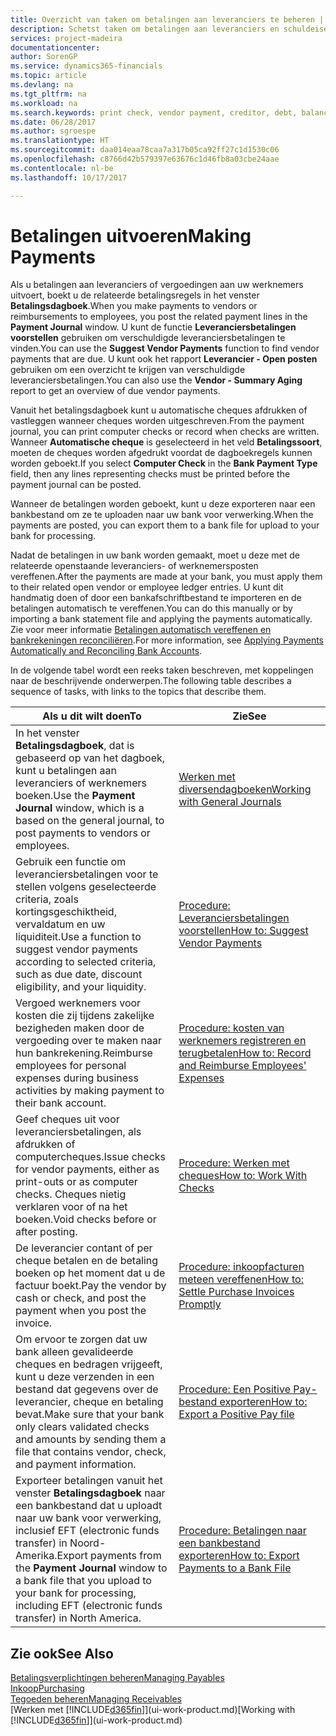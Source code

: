 ```yaml
---
title: Overzicht van taken om betalingen aan leveranciers te beheren | Microsoft Docs
description: Schetst taken om betalingen aan leveranciers en schuldeisers te beheren, bijvoorbeeld het boeken van betalingsregels en het ophalen van een overzicht van het verschuldigde saldo.
services: project-madeira
documentationcenter: 
author: SorenGP
ms.service: dynamics365-financials
ms.topic: article
ms.devlang: na
ms.tgt_pltfrm: na
ms.workload: na
ms.search.keywords: print check, vendor payment, creditor, debt, balance due, AP
ms.date: 06/28/2017
ms.author: sgroespe
ms.translationtype: HT
ms.sourcegitcommit: daa014eaa78caa7a317b05ca92ff27c1d1530c06
ms.openlocfilehash: c8766d42b579397e63676c1d46fb8a03cbe24aae
ms.contentlocale: nl-be
ms.lasthandoff: 10/17/2017

---
```

# <a name="making-payments"></a><span data-ttu-id="a9fb0-103">Betalingen uitvoeren</span><span class="sxs-lookup"><span data-stu-id="a9fb0-103">Making Payments</span></span>
<span data-ttu-id="a9fb0-104">Als u betalingen aan leveranciers of vergoedingen aan uw werknemers uitvoert, boekt u de relateerde betalingsregels in het venster **Betalingsdagboek**.</span><span class="sxs-lookup"><span data-stu-id="a9fb0-104">When you make payments to vendors or reimbursements to employees, you post the related payment lines in the **Payment Journal** window.</span></span> <span data-ttu-id="a9fb0-105">U kunt de functie **Leveranciersbetalingen voorstellen** gebruiken om verschuldigde leveranciersbetalingen te vinden.</span><span class="sxs-lookup"><span data-stu-id="a9fb0-105">You can use the **Suggest Vendor Payments** function to find vendor payments that are due.</span></span> <span data-ttu-id="a9fb0-106">U kunt ook het rapport **Leverancier - Open posten** gebruiken om een overzicht te krijgen van verschuldigde leveranciersbetalingen.</span><span class="sxs-lookup"><span data-stu-id="a9fb0-106">You can also use the **Vendor - Summary Aging** report to get an overview of due vendor payments.</span></span>

<span data-ttu-id="a9fb0-107">Vanuit het betalingsdagboek kunt u automatische cheques afdrukken of vastleggen wanneer cheques worden uitgeschreven.</span><span class="sxs-lookup"><span data-stu-id="a9fb0-107">From the payment journal, you can print computer checks or record when checks are written.</span></span> <span data-ttu-id="a9fb0-108">Wanneer **Automatische cheque** is geselecteerd in het veld **Betalingssoort**, moeten de cheques worden afgedrukt voordat de dagboekregels kunnen worden geboekt.</span><span class="sxs-lookup"><span data-stu-id="a9fb0-108">If you select **Computer Check** in the **Bank Payment Type** field, then any lines representing checks must be printed before the payment journal can be posted.</span></span>

<span data-ttu-id="a9fb0-109">Wanneer de betalingen worden geboekt, kunt u deze exporteren naar een bankbestand om ze te uploaden naar uw bank voor verwerking.</span><span class="sxs-lookup"><span data-stu-id="a9fb0-109">When the payments are posted, you can export them to a bank file for upload to your bank for processing.</span></span>

<span data-ttu-id="a9fb0-110">Nadat de betalingen in uw bank worden gemaakt, moet u deze met de relateerde openstaande leveranciers- of werknemersposten vereffenen.</span><span class="sxs-lookup"><span data-stu-id="a9fb0-110">After the payments are made at your bank, you must apply them to their related open vendor or employee ledger entries.</span></span> <span data-ttu-id="a9fb0-111">U kunt dit handmatig doen of door een bankafschriftbestand te importeren en de betalingen automatisch te vereffenen.</span><span class="sxs-lookup"><span data-stu-id="a9fb0-111">You can do this manually or by importing a bank statement file and applying the payments automatically.</span></span> <span data-ttu-id="a9fb0-112">Zie voor meer informatie [Betalingen automatisch vereffenen en bankrekeningen reconciliëren](receivables-apply-payments-auto-reconcile-bank-accounts.md).</span><span class="sxs-lookup"><span data-stu-id="a9fb0-112">For more information, see [Applying Payments Automatically and Reconciling Bank Accounts](receivables-apply-payments-auto-reconcile-bank-accounts.md).</span></span>

<span data-ttu-id="a9fb0-113">In de volgende tabel wordt een reeks taken beschreven, met koppelingen naar de beschrijvende onderwerpen.</span><span class="sxs-lookup"><span data-stu-id="a9fb0-113">The following table describes a sequence of tasks, with links to the topics that describe them.</span></span>

| <span data-ttu-id="a9fb0-114">Als u dit wilt doen</span><span class="sxs-lookup"><span data-stu-id="a9fb0-114">To</span></span> | <span data-ttu-id="a9fb0-115">Zie</span><span class="sxs-lookup"><span data-stu-id="a9fb0-115">See</span></span> |
| --- | --- |
|<span data-ttu-id="a9fb0-116">In het venster **Betalingsdagboek**, dat is gebaseerd op van het dagboek, kunt u betalingen aan leveranciers of werknemers boeken.</span><span class="sxs-lookup"><span data-stu-id="a9fb0-116">Use the **Payment Journal** window, which is a based on the general journal, to post payments to vendors or employees.</span></span>|[<span data-ttu-id="a9fb0-117">Werken met diversendagboeken</span><span class="sxs-lookup"><span data-stu-id="a9fb0-117">Working with General Journals</span></span>](ui-work-general-journals.md)|
| <span data-ttu-id="a9fb0-118">Gebruik een functie om leveranciersbetalingen voor te stellen volgens geselecteerde criteria, zoals kortingsgeschiktheid, vervaldatum en uw liquiditeit.</span><span class="sxs-lookup"><span data-stu-id="a9fb0-118">Use a function to suggest vendor payments according to selected criteria, such as due date, discount eligibility, and your liquidity.</span></span> |[<span data-ttu-id="a9fb0-119">Procedure: Leveranciersbetalingen voorstellen</span><span class="sxs-lookup"><span data-stu-id="a9fb0-119">How to: Suggest Vendor Payments</span></span>](payables-how-suggest-vendor-payments.md) |
|<span data-ttu-id="a9fb0-120">Vergoed werknemers voor kosten die zij tijdens zakelijke bezigheden maken door de vergoeding over te maken naar hun bankrekening.</span><span class="sxs-lookup"><span data-stu-id="a9fb0-120">Reimburse employees for personal expenses during business activities by making payment to their bank account.</span></span>|[<span data-ttu-id="a9fb0-121">Procedure: kosten van werknemers registreren en terugbetalen</span><span class="sxs-lookup"><span data-stu-id="a9fb0-121">How to: Record and Reimburse Employees' Expenses</span></span>](finance-how-record-reimburse-employee-expenses.md)|
| <span data-ttu-id="a9fb0-122">Geef cheques uit voor leveranciersbetalingen, als afdrukken of computercheques.</span><span class="sxs-lookup"><span data-stu-id="a9fb0-122">Issue checks for vendor payments, either as print-outs or as computer checks.</span></span> <span data-ttu-id="a9fb0-123">Cheques nietig verklaren voor of na het boeken.</span><span class="sxs-lookup"><span data-stu-id="a9fb0-123">Void checks before or after posting.</span></span> |[<span data-ttu-id="a9fb0-124">Procedure: Werken met cheques</span><span class="sxs-lookup"><span data-stu-id="a9fb0-124">How to: Work With Checks</span></span>](payables-how-work-checks.md) |
| <span data-ttu-id="a9fb0-125">De leverancier contant of per cheque betalen en de betaling boeken op het moment dat u de factuur boekt.</span><span class="sxs-lookup"><span data-stu-id="a9fb0-125">Pay the vendor by cash or check, and post the payment when you post the invoice.</span></span> |[<span data-ttu-id="a9fb0-126">Procedure: inkoopfacturen meteen vereffenen</span><span class="sxs-lookup"><span data-stu-id="a9fb0-126">How to: Settle Purchase Invoices Promptly</span></span>](finance-how-to-settle-purchase-invoices-promptly.md) |
| <span data-ttu-id="a9fb0-127">Om ervoor te zorgen dat uw bank alleen gevalideerde cheques en bedragen vrijgeeft, kunt u deze verzenden in een bestand dat gegevens over de leverancier, cheque en betaling bevat.</span><span class="sxs-lookup"><span data-stu-id="a9fb0-127">Make sure that your bank only clears validated checks and amounts by sending them a file that contains vendor, check, and payment information.</span></span> |[<span data-ttu-id="a9fb0-128">Procedure: Een Positive Pay-bestand exporteren</span><span class="sxs-lookup"><span data-stu-id="a9fb0-128">How to: Export a Positive Pay file</span></span>](finance-how-positive-pay.md) |
|<span data-ttu-id="a9fb0-129">Exporteer betalingen vanuit het venster **Betalingsdagboek** naar een bankbestand dat u uploadt naar uw bank voor verwerking, inclusief EFT (electronic funds transfer) in Noord-Amerika.</span><span class="sxs-lookup"><span data-stu-id="a9fb0-129">Export payments from the **Payment Journal** window to a bank file that you upload to your bank for processing, including EFT (electronic funds transfer) in North America.</span></span> |[<span data-ttu-id="a9fb0-130">Procedure: Betalingen naar een bankbestand exporteren</span><span class="sxs-lookup"><span data-stu-id="a9fb0-130">How to: Export Payments to a Bank File</span></span>](payables-how-export-payments-bank-file.md)|  

## <a name="see-also"></a><span data-ttu-id="a9fb0-131">Zie ook</span><span class="sxs-lookup"><span data-stu-id="a9fb0-131">See Also</span></span>
[<span data-ttu-id="a9fb0-132">Betalingsverplichtingen beheren</span><span class="sxs-lookup"><span data-stu-id="a9fb0-132">Managing Payables</span></span>](payables-manage-payables.md)  
[<span data-ttu-id="a9fb0-133">Inkoop</span><span class="sxs-lookup"><span data-stu-id="a9fb0-133">Purchasing</span></span>](purchasing-manage-purchasing.md)  
[<span data-ttu-id="a9fb0-134">Tegoeden beheren</span><span class="sxs-lookup"><span data-stu-id="a9fb0-134">Managing Receivables</span></span>](receivables-manage-receivables.md)  
<span data-ttu-id="a9fb0-135">[Werken met [!INCLUDE[d365fin](includes/d365fin_md.md)]](ui-work-product.md)</span><span class="sxs-lookup"><span data-stu-id="a9fb0-135">[Working with [!INCLUDE[d365fin](includes/d365fin_md.md)]](ui-work-product.md)</span></span>  

